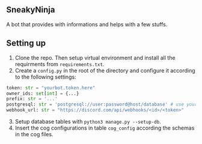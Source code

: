 ## SneakyNinja
A bot that provides with informations and helps with a few stuffs.

## Setting up
1. Clone the repo. Then setup virtual environment and install all the requirments from `requirements.txt`.
2. Create a `config.py` in the root of the directory and configure it according to the following settings:
```py
token: str = "yourbot.token.here" 
owner_ids: set[int] = {...}
prefix: str = '...' 
postgresql: str = 'postgresql://user:password@host/database' # use your db info
webhook_url: str = "https://discord.com/api/webhooks/<id>/<token>"
```
3. Setup database tables with `python3 manage.py --setup-db`.
4. Insert the cog configurations in table `cog_config` according the schemas in the cog files.